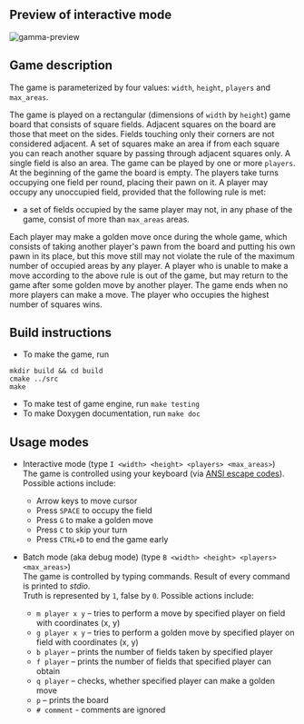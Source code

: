 ## Preview of interactive mode
![gamma-preview](https://user-images.githubusercontent.com/104734237/173177543-611e59dc-597b-40cb-bcfb-4404e28de0e4.gif)

## Game description
The game is parameterized by four values: ```width```, ```height```, ```players``` and ```max_areas```.

The game is played on a rectangular (dimensions of ```width``` by ```height```) game board that consists of square fields. Adjacent squares on the board are those that meet on the sides. Fields touching only their corners are not considered adjacent. A set of squares make an area if from each square you can reach another square by passing through adjacent squares only. A single field is also an area. The game can be played by one or more ```players```. At the beginning of the game the board is empty. The players take turns occupying one field per round, placing their pawn on it. A player may occupy any unoccupied field, provided that the following rule is met: 
- a set of fields occupied by the same player may not, in any phase of the game, consist of more than ```max_areas``` areas.

Each player may make a golden move once during the whole game, which consists of taking another player's pawn from the board and putting his own pawn in its place, but this move still may not violate the rule of the maximum number of occupied areas by any player. A player who is unable to make a move according to the above rule is out of the game, but may return to the game after some golden move by another player. The game ends when no more players can make a move. The player who occupies the highest number of squares wins.

## Build instructions
- To make the game, run
```
mkdir build && cd build
cmake ../src
make
```
- To make test of game engine, run ```make testing```
- To make Doxygen documentation, run ```make doc```

## Usage modes
- Interactive mode (type ```I <width> <height> <players> <max_areas>```)\
The game is controlled using your keyboard (via [ANSI escape codes](https://en.wikipedia.org/wiki/ANSI_escape_code)). Possible actions include:
    - Arrow keys to move cursor
    - Press ```SPACE``` to occupy the field
    - Press ```G``` to make a golden move
    - Press ```C``` to skip your turn
    - Press ```CTRL+D``` to end the game early

- Batch mode (aka debug mode) (type ```B <width> <height> <players> <max_areas>```)\
The game is controlled by typing commands. Result of every command is printed to _stdio_.\
Truth is represented by ```1```, false by ```0```. Possible actions include:
    - ```m player x y``` – tries to perform a move by specified player on field with coordinates (x, y)
    - ```g player x y``` – tries to perform a golden move by specified player on field with coordinates (x, y)
    - ```b player``` – prints the number of fields taken by specified player
    - ```f player``` – prints the number of fields that specified player can obtain
    - ```q player``` – checks, whether specified player can make a golden move
    - ```p``` – prints the board
    - ```# comment``` - comments are ignored
